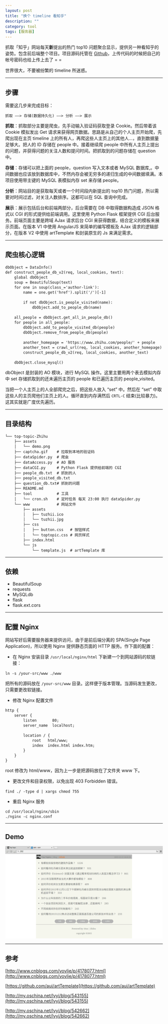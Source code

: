 ```yaml
---
layout: post
title: "换个 timeline 看知乎"
description: ""
category: tool
tags: [服务器]
---
```


抓取「知乎」网站每天**新**提出的热门 top10 问题聚合显示，提供另一种看知乎的姿势。包含前后端整个项目。项目源码托管在 [Github](https://github.com/Huangtuzhi/top-topic-Zhihu)，上传代码的时候把自己的帐号密码也给上传上去了 = =

世界很大，不要被纷繁的 timeline 所迷惑。

-------------------------------

## 步骤
需要这几步来完成目标：

```
抓取 ——> 存储(数据持久化) ——> 分析 ——> 展示
```

**抓取**：抓取部分主要是爬虫，先手动输入验证码获取登录 Cookie。然后带着该 Cookie 模拟发出 Get 请求来获得网页数据。思路是从自己的个人主页开始爬，先爬出现在主页 timeline 上的所有人，再爬这些人主页上的其他人...，直到数据量足够大。把人的 ID 存储在 people 中。接着继续爬 people 中所有人主页上提出的问题，并获得问题的关注人数和提问时间。把抓取到的问题存储在 question 中。

**存储**：存储可以把上面的 people，question 写入文本或者 MySQL 数据库,。中间数据也应该放到数据库中，不然内存会被无穷多的递归生成的中间数据填满。本项目使用带主键的 MySQL 表模拟内存 set 来存储 people。

**分析**：网站目的是获取每天或者一个时间段内新提出的 top10 热门问题，所以需要对时间过滤，对关注人数排序。这都可以在 SQL 查询中完成。

**展示**：展示包括后台和前端两部分，后台需要在 DB 中取得数据构造成 JSON 格式以 CGI 的形式提供给前端调用。这里使用 Python Flask 框架提供 CGI 后台服务。前端页面主要是跨域 AJax 请求后台 CGI 来获得数据，结合定义的模板来展示页面。在版本 V1 中使用 AngularJS 来简单的编写模板及 AJax 请求的逻辑部分，在版本 V2 中使用 artTemplate 和封装原生的 Js 来满足需求。

-------------------------------

## 爬虫核心逻辑

```
dbObject = DataInfo()
def construct_people_db_v2(req, local_cookies, text):
    global dbObject
    soup = BeautifulSoup(text)
    for one in soup(class_='author-link'):
        name = one.get('href').split('/')[-1]

        if not dbObject.is_people_visited(name):
            dbObject.add_to_people_db(name)

    all_people = dbObject.get_all_in_people_db()
    for people in all_people:
        dbObject.add_to_people_visited_db(people)
        dbObject.remove_from_people_db(people)

        another_homepage = 'https://www.zhihu.com/people/' + people
        another_text = crawl_url(req, local_cookies, another_homepage)
        construct_people_db_v2(req, local_cookies, another_text)

    dbObject.close_mysql()
```

dbObject 是封装的 AO 模块，进行 MySQL 操作。这里主要用两个表去模拟内存中 set 存储抓取到的还未遍历主页的 people 和已遍历主页的 people_visited。

当把一个人主页上的人全部爬完之后，把这些人放入 “set” 中。然后在 “set” 中取这些人的主页爬他们主页上的人。循环直到内存满然后 `CRTL-C` 结束(比较暴力)。这其实就是广度优先遍历。

-------------------------------

## 目录结构

```
└── top-topic-Zhihu
    ├── assets
    │   └── demo.png
    ├── captcha.gif    # 拉取到本地的验证码
    ├── dataSpider.py  # 爬虫
    ├── dataAccess.py  # AO 服务
    ├── dataCGI.py     # Python Flask 提供给前端的 CGI
    ├── people_db.txt  # 抓到的人
    ├── people_visited_db.txt
    ├── question_db.txt# 抓到的问题
    ├── README.md
    ├── tool           # 工具
    │   └── cron.sh    # 定时任务 每天 23:00 执行 dataSpider.py
    └── www            # 网站文件
        ├── assets    
        │   ├── tuzhii.ico
        │   └── tuzhii.jpg
        ├── css
        │   ├── button.css   # 按钮样式
        │   └── toptopic.css # 网页样式
        ├── index.html
        └── js
            └── template.js  # artTemplate 库
```

-------------------------------

## 依赖

+ BeautifulSoup
+ requests
+ MySQLdb
+ flask
+ flask.ext.cors

-------------------------------

## 配置 Nginx

网站写好后需要服务器来提供访问，由于是前后端分离的 SPA(Single Page Application)，所以使用 Nginx 提供静态页面的 HTTP 服务。作下面的配置：

+ 在 Nginx 安装目录 `/usr/local/nginx/html` 下新建一个到网站源码的软链接：

`ln -s /your-src/www ./www`

把所有的源码放在 `/your-src/www` 目录。这样便于版本管理。当源码发生更改，只需要更改软链接。

+ 修改 Nginx 配置文件

```
http {
    server {
        listen       80;
        server_name  localhost;

        location / {
            root   html/www;
            index  index.html index.htm;
        }
    }
}
```

root 修改为 html/www，因为上一步是把源码放在了文件夹 www 下。

+ 更改文件和目录权限，以免出现 403 Forbidden 错误。

`find ./ -type d | xargs chmod 755`

+ 重启 Nginx 服务

```
cd /usr/local/nginx/sbin
./nginx -c nginx.conf
```

-------------------------------

## Demo

![image](/assets/images/toptopic.png)

-------------------------------

## 参考

[http://www.cnblogs.com/vovlie/p/4178077.html](http://www.cnblogs.com/vovlie/p/4178077.html)

[https://github.com/aui/artTemplate](https://github.com/aui/artTemplate)

[http://my.oschina.net/lvyi/blog/543155](http://my.oschina.net/lvyi/blog/543155)

[http://my.oschina.net/lvyi/blog/542662](http://my.oschina.net/lvyi/blog/542662)




